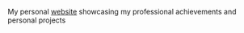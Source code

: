 My personal [website](https://dbranham20.github.io/) showcasing my professional achievements and personal projects 
